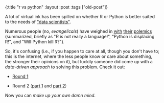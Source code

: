 {:title "r vs python"
:layout :post
 :tags ["old-post"]}



A lot of virtual ink has been spilled on whether R or Python is better suited to the needs of ["data scientists"](http://www.analyticbridge.com/profiles/blogs/the-death-of-the-statistician).



Numerous people (no, _evangelicals_) have weighed in [with](http://inside-bigdata.com/2013/12/09/data-science-wars-python-vs-r/) [their](http://readwrite.com/2013/11/25/python-displacing-r-as-the-programming-language-for-data-science) [polemics](http://redmonk.com/sogrady/2013/11/26/python-r/) (summarized, briefly as "R is not really a language!", "Python is displacing R!", and "Will Python kill R?").



So, it's confusing (i.e., if you happen to care at all, though you don't have to; this is the internet, where the less people know or care about something, the stronger their opinions on it), but luckily someone did come up with a _data-driven approach_ to solving this problem. Check it out:



* [Round 1](http://www.theswarmlab.com/r-vs-python-round-1/)

* Round 2 ([part 1](http://www.theswarmlab.com/r-vs-python-round-2/) and [part 2](http://www.theswarmlab.com/r-vs-python-round-2-22/))



Now you can _make up your own damn mind_.
